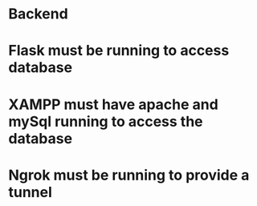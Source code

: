 # Backend
# Flask must be running to access database 
# XAMPP must have apache and mySql running to access the database 
# Ngrok must be running to provide a tunnel 
